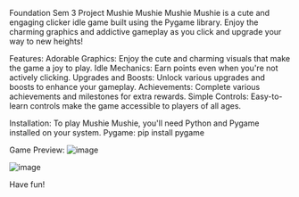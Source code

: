 Foundation Sem 3 Project
Mushie Mushie
Mushie Mushie is a cute and engaging clicker idle game built using the Pygame library. 
Enjoy the charming graphics and addictive gameplay as you click and upgrade your way to new heights!

Features:
  Adorable Graphics: Enjoy the cute and charming visuals that make the game a joy to play.
  Idle Mechanics: Earn points even when you're not actively clicking.
  Upgrades and Boosts: Unlock various upgrades and boosts to enhance your gameplay.
  Achievements: Complete various achievements and milestones for extra rewards.
  Simple Controls: Easy-to-learn controls make the game accessible to players of all ages.

Installation:
To play Mushie Mushie, you'll need Python and Pygame installed on your system.
  Pygame:
   pip install pygame


Game Preview:
![image](https://github.com/kztan2004/Mushie-Mushie/assets/159675300/c33056e3-af70-44cc-9f8c-873cd019c5ad)

![image](https://github.com/kztan2004/Mushie-Mushie/assets/159675300/8fa9fe40-1fbd-40e5-b9ef-975f61caff93)

Have fun!
